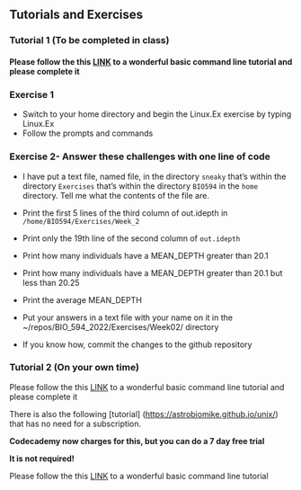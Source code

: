 ## Tutorials and Exercises

### Tutorial 1 (To be completed in class)
#### Please follow the this [LINK](http://www.ee.surrey.ac.uk/Teaching/Unix/unix1.html) to a wonderful basic command line tutorial and please complete it

### Exercise 1
* Switch to your home directory and begin the Linux.Ex exercise by typing Linux.Ex
* Follow the prompts and commands

### Exercise 2- Answer these challenges with one line of code
* I have put a text file, named file, in the directory `sneaky` that’s within the directory `Exercises` that’s within the directory `BIO594` in the `home` directory.  Tell me what the contents of the file are.
* Print the first 5 lines of the third column of out.idepth in `/home/BIO594/Exercises/Week_2`
* Print only the 19th line of the second column of `out.idepth`
* Print how many individuals have a MEAN_DEPTH greater than 20.1
* Print how many individuals have a MEAN_DEPTH greater than 20.1 but less than 20.25
* Print the average MEAN_DEPTH

* Put your answers in a text file with your name on it in the ~/repos/BIO_594_2022/Exercises/Week02/ directory
* If you know how, commit the changes to the github repository

### Tutorial 2 (On your own time)

Please follow the this [LINK](https://www.codecademy.com/learn/learn-the-command-line) to a wonderful basic command line tutorial and please complete it

There is also the following [tutorial] (https://astrobiomike.github.io/unix/) that has no need for a subscription.


**Codecademy now charges for this, but you can do a 7 day free trial**

**It is not required!**


Please follow the this [LINK](https://www.codecademy.com/learn/learn-the-command-line) to a wonderful basic command line tutorial

